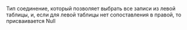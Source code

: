 Тип соединение, который позволяет выбрать все записи из левой таблицы, и, если для левой таблицы нет сопоставления в правой, то присваивается Null